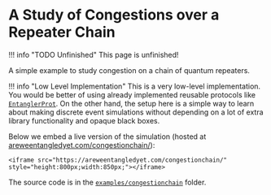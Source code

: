 # A Study of Congestions over a Repeater Chain

!!! info "TODO Unfinished"
    This page is unfinished!

A simple example to study congestion on a chain of quantum repeaters.

!!! info "Low Level Implementation"
    This is a very low-level implementation. You would be better of using already implemented reusable protocols like [`EntanglerProt`](https://qs.quantumsavory.org/dev/API_ProtocolZoo/#QuantumSavory.ProtocolZoo.EntanglerProt). On the other hand, the setup here is a simple way to learn about making discrete event simulations without depending on a lot of extra library functionality and opaque black boxes.

Below we embed a live version of the simulation (hosted at [areweentangledyet.com/congestionchain/](https://areweentangledyet.com/congestionchain/)):

```@raw html
<iframe src="https://areweentangledyet.com/congestionchain/" style="height:800px;width:850px;"></iframe>
```

The source code is in the [`examples/congestionchain`](https://github.com/QuantumSavory/QuantumSavory.jl/tree/master/examples/congestionchain) folder.